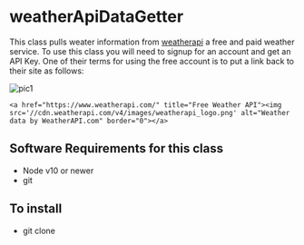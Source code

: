 # weatherApiDataGetter

This class pulls weater information from [weatherapi](https://www.weatherapi.com) a free and paid weather service.  To use this class you will need to signup for an account and get an API Key.  One of their terms for using the free account is to put a link back to their site as follows:

![pic1](https://cdn.weatherapi.com/v4/images/weatherapi_logo.png)

`<a href="https://www.weatherapi.com/" title="Free Weather API"><img src='//cdn.weatherapi.com/v4/images/weatherapi_logo.png' alt="Weather data by WeatherAPI.com" border="0"></a>`

## Software Requirements for this class

* Node v10 or newer
* git

## To install

* git clone

